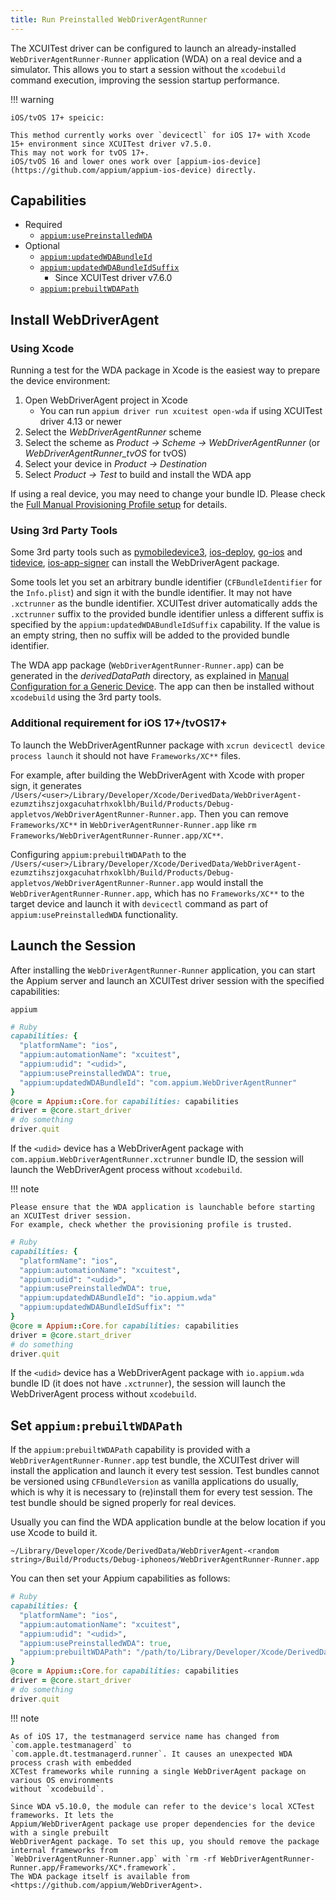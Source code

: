 ```yaml
---
title: Run Preinstalled WebDriverAgentRunner
---
```


The XCUITest driver can be configured to launch an already-installed `WebDriverAgentRunner-Runner`
application (WDA) on a real device and a simulator. This allows you to start a session without the `xcodebuild`
command execution, improving the session startup performance.

!!! warning

    iOS/tvOS 17+ speicic:

    This method currently works over `devicectl` for iOS 17+ with Xcode 15+ environment since XCUITest driver v7.5.0.
    This may not work for tvOS 17+.
    iOS/tvOS 16 and lower ones work over [appium-ios-device](https://github.com/appium/appium-ios-device) directly.

## Capabilities

- Required
    - [`appium:usePreinstalledWDA`](../reference/capabilities.md#webdriveragent)
- Optional
    - [`appium:updatedWDABundleId`](../reference/capabilities.md#webdriveragent)
    - [`appium:updatedWDABundleIdSuffix`](../reference/capabilities.md#webdriveragent)
        - Since XCUITest driver v7.6.0
    - [`appium:prebuiltWDAPath`](../reference/capabilities.md#webdriveragent)

## Install WebDriverAgent

### Using Xcode

Running a test for the WDA package in Xcode is the easiest way to prepare the device environment:

1. Open WebDriverAgent project in Xcode
    - You can run `appium driver run xcuitest open-wda` if using XCUITest driver 4.13 or newer
2. Select the _WebDriverAgentRunner_ scheme
3. Select the scheme as _Product -> Scheme -> WebDriverAgentRunner_ (or _WebDriverAgentRunner\_tvOS_ for tvOS)
4. Select your device in _Product -> Destination_
5. Select _Product -> Test_ to build and install the WDA app

If using a real device, you may need to change your bundle ID. Please check the
[Full Manual Provisioning Profile setup](../preparation/prov-profile-full-manual.md) for details.

### Using 3rd Party Tools

Some 3rd party tools such as [pymobiledevice3](https://github.com/doronz88/pymobiledevice3),
[ios-deploy](https://github.com/ios-control/ios-deploy), [go-ios](https://github.com/danielpaulus/go-ios) and
[tidevice](https://github.com/alibaba/taobao-iphone-device), [ios-app-signer](https://github.com/DanTheMan827/ios-app-signer)
can install the WebDriverAgent package.

Some tools let you set an arbitrary bundle identifier (`CFBundleIdentifier` for the `Info.plist`) and sign it with the bundle identifier.
It may not have `.xctrunner` as the bundle identifier.
XCUITest driver automatically adds the `.xctrunner` suffix to the provided bundle identifier unless a different suffix is specified by the `appium:updatedWDABundleIdSuffix` capability.
If the value is an empty string, then no suffix will be added to the provided bundle identifier.

The WDA app package (`WebDriverAgentRunner-Runner.app`) can be generated in the _derivedDataPath_
directory, as explained in [Manual Configuration for a Generic Device](../preparation/prov-profile-generic-manual.md).
The app can then be installed without `xcodebuild` using the 3rd party tools.

### Additional requirement for iOS 17+/tvOS17+

To launch the WebDriverAgentRunner package with `xcrun devicectl device process launch` it should not have `Frameworks/XC**` files.

For example, after building the WebDriverAgent with Xcode with proper sign, it generates `/Users/<user>/Library/Developer/Xcode/DerivedData/WebDriverAgent-ezumztihszjoxgacuhatrhxoklbh/Build/Products/Debug-appletvos/WebDriverAgentRunner-Runner.app`.
Then you can remove `Frameworks/XC**` in `WebDriverAgentRunner-Runner.app` like `rm Frameworks/WebDriverAgentRunner-Runner.app/XC**`.

Configuring `appium:prebuiltWDAPath` to the `/Users/<user>/Library/Developer/Xcode/DerivedData/WebDriverAgent-ezumztihszjoxgacuhatrhxoklbh/Build/Products/Debug-appletvos/WebDriverAgentRunner-Runner.app` would install the `WebDriverAgentRunner-Runner.app`, which has no `Frameworks/XC**` to the target device and launch it with `devicectl` command as part of `appium:usePreinstalledWDA` functionality.


## Launch the Session

After installing the `WebDriverAgentRunner-Runner` application, you can start the Appium server
and launch an XCUITest driver session with the specified capabilities:

```
appium
```

```ruby
# Ruby
capabilities: {
  "platformName": "ios",
  "appium:automationName": "xcuitest",
  "appium:udid": "<udid>",
  "appium:usePreinstalledWDA": true,
  "appium:updatedWDABundleId": "com.appium.WebDriverAgentRunner"
}
@core = Appium::Core.for capabilities: capabilities
driver = @core.start_driver
# do something
driver.quit
```

If the `<udid>` device has a WebDriverAgent package with `com.appium.WebDriverAgentRunner.xctrunner`
bundle ID, the session will launch the WebDriverAgent process without `xcodebuild`.

!!! note

    Please ensure that the WDA application is launchable before starting an XCUITest driver session.
    For example, check whether the provisioning profile is trusted.


```ruby
# Ruby
capabilities: {
  "platformName": "ios",
  "appium:automationName": "xcuitest",
  "appium:udid": "<udid>",
  "appium:usePreinstalledWDA": true,
  "appium:updatedWDABundleId": "io.appium.wda"
  "appium:updatedWDABundleIdSuffix": ""
}
@core = Appium::Core.for capabilities: capabilities
driver = @core.start_driver
# do something
driver.quit
```

If the `<udid>` device has a WebDriverAgent package with `io.appium.wda` bundle ID (it does not have `.xctrunner`),
the session will launch the WebDriverAgent process without `xcodebuild`.

## Set `appium:prebuiltWDAPath`

If the `appium:prebuiltWDAPath` capability is provided with a `WebDriverAgentRunner-Runner.app` test bundle,
the XCUITest driver will install the application and launch it every test session.
Test bundles cannot be versioned using `CFBundleVersion` as vanilla applications do usually,
which is why it is necessary to (re)install them for every test session.
The test bundle should be signed properly for real devices.

Usually you can find the WDA application bundle at the below location if you use Xcode to build it.

```
~/Library/Developer/Xcode/DerivedData/WebDriverAgent-<random string>/Build/Products/Debug-iphoneos/WebDriverAgentRunner-Runner.app
```

You can then set your Appium capabilities as follows:

```ruby
# Ruby
capabilities: {
  "platformName": "ios",
  "appium:automationName": "xcuitest",
  "appium:udid": "<udid>",
  "appium:usePreinstalledWDA": true,
  "appium:prebuiltWDAPath": "/path/to/Library/Developer/Xcode/DerivedData/WebDriverAgent-<random string>/Build/Products/Debug-iphoneos/WebDriverAgentRunner-Runner.app"
}
@core = Appium::Core.for capabilities: capabilities
driver = @core.start_driver
# do something
driver.quit
```

!!! note

    As of iOS 17, the testmanagerd service name has changed from `com.apple.testmanagerd` to
    `com.apple.dt.testmanagerd.runner`. It causes an unexpected WDA process crash with embedded
    XCTest frameworks while running a single WebDriverAgent package on various OS environments
    without `xcodebuild`.

    Since WDA v5.10.0, the module can refer to the device's local XCTest frameworks. It lets the
    Appium/WebDriverAgent package use proper dependencies for the device with a single prebuilt
    WebDriverAgent package. To set this up, you should remove the package internal frameworks from
    `WebDriverAgentRunner-Runner.app` with `rm -rf WebDriverAgentRunner-Runner.app/Frameworks/XC*.framework`.
    The WDA package itself is available from <https://github.com/appium/WebDriverAgent>.
